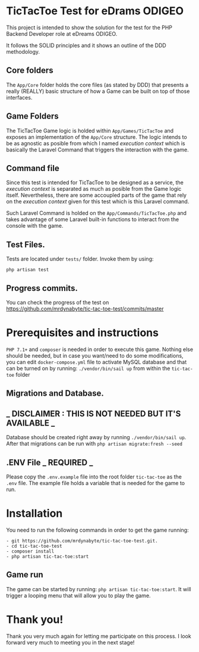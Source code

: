 # TicTacToe Test for eDrams ODIGEO

This project is intended to show the solution for the test for the PHP Backend Developer role at eDreams ODIGEO.

It follows the SOLID principles and it shows an outline of the DDD methodology.

## Core folders

The `App/Core` folder holds the core files (as stated by DDD) that presents a really (REALLY) basic structure of how a Game can be built on top of those interfaces.

## Game Folders

The TicTacToe Game logic is holded within `App/Games/TicTacToe` and exposes an implementation of the `App/Core` structure. The logic intends to be as agnostic as posible from which I named _execution context_ which is basically the Laravel Command that triggers the interaction with the game.

## Command file

Since this test is intended for TicTacToe to be designed as a service, the _execution context_ is separated as much as posible from the Game logic itself. Nevertheless, there are some accoupled parts of the game that rely on the _execution context_ given for this test which is this Laravel command.

Such Laravel Command is holded on the `App/Commands/TicTacToe.php` and takes advantage of some Laravel built-in functions to interact from the console with the game.

## Test Files.

Tests are located under `tests/` folder. Invoke them by using:

```
php artisan test
```

## Progress commits.

You can check the progress of the test on https://github.com/mrdynabyte/tic-tac-toe-test/commits/master

# Prerequisites and instructions

`PHP 7.1+` and `composer` is needed in order to execute this game. Nothing else should be needed, but in case you want/need to do some modifications, you can edit `docker-compose.yml` file to activate MySQL database and that can be turned on by running: `./vendor/bin/sail up` from within the `tic-tac-toe` folder

## Migrations and Database.

## **_ DISCLAIMER : THIS IS NOT NEEDED BUT IT'S AVAILABLE _**

Database should be created right away by running `./vendor/bin/sail up`. After that migrations can be run with `php artisan migrate:fresh --seed`

## .ENV File **_ REQUIRED _**

Please copy the `.env.example` file into the root folder `tic-tac-toe` as the `.env` file. The example file holds a variable that is needed for the game to run.

# Installation

You need to run the following commands in order to get the game running:

```
- git https://github.com/mrdynabyte/tic-tac-toe-test.git.
- cd tic-tac-toe-test
- composer install
- php artisan tic-tac-toe:start
```

## Game run

The game can be started by running: `php artisan tic-tac-toe:start`. It will trigger a looping menu that will allow you to play the game.

# Thank you!

Thank you very much again for letting me participate on this process. I look forward very much to meeting you in the next stage!
